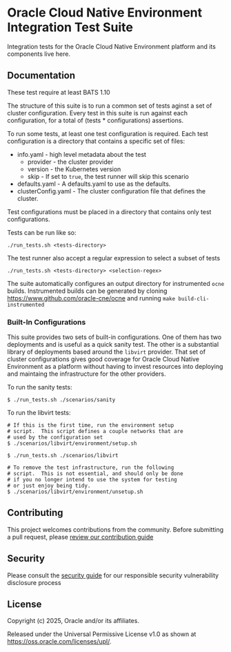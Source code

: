 # Oracle Cloud Native Environment Integration Test Suite

Integration tests for the Oracle Cloud Native Environment platform and its
components live here.

## Documentation

These test require at least BATS 1.10

The structure of this suite is to run a common set of tests aginst a set of
cluster configuration.  Every test in this suite is run against each
configuration, for a total of (tests * configurations) assertions.

To run some tests, at least one test configuration is required.  Each test
configuration is a directory that contains a specific set of files:

* info.yaml - high level metadata about the test
  * provider - the cluster provider
  * version - the Kubernetes version
  * skip - If set to `true`, the test runner will skip this scenario
* defaults.yaml - A defaults.yaml to use as the defaults.
* clusterConfig.yaml - The cluster configuration file that defines the cluster.

Test configurations must be placed in a directory that contains only test
configurations.

Tests can be run like so:

`./run_tests.sh <tests-directory>`

The test runner also accept a regular expression to select a subset of tests


`./run_tests.sh <tests-directory> <selection-regex>`

The suite automatically configures an output directory for instrumented `ocne`
builds.  Instrumented builds can be generated by cloning
https://www.github.com/oracle-cne/ocne and running `make build-cli-instrumented`

### Built-In Configurations

This suite provides two sets of built-in configurations.  One of them has two
deployments and is useful as a quick sanity test.  The other is a substantial
library of deployments based around the `libvirt` provider.  That set of
cluster configurations gives good coverage for Oracle Cloud Native Environment
as a platform without having to invest resources into deploying and maintaing
the infrastructure for the other providers.

To run the sanity tests:
```
$ ./run_tests.sh ./scenarios/sanity
```

To run the libvirt tests:
```
# If this is the first time, run the environment setup
# script.  This script defines a couple networks that are
# used by the configuration set
$ ./scenarios/libvirt/environment/setup.sh

$ ./run_tests.sh ./scenarios/libvirt

# To remove the test infrastructure, run the following
# script.  This is not essential, and should only be done
# if you no longer intend to use the system for testing
# or just enjoy being tidy.
$ ./scenarios/libvirt/environment/unsetup.sh
```

## Contributing

This project welcomes contributions from the community. Before submitting a pull request, please [review our contribution guide](./CONTRIBUTING.md)

## Security

Please consult the [security guide](./SECURITY.md) for our responsible security vulnerability disclosure process

## License

Copyright (c) 2025, Oracle and/or its affiliates.

Released under the Universal Permissive License v1.0 as shown at
<https://oss.oracle.com/licenses/upl/>.
